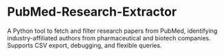 # PubMed-Research-Extractor
A Python tool to fetch and filter research papers from PubMed, identifying industry-affiliated authors from pharmaceutical and biotech companies. Supports CSV export, debugging, and flexible queries.
